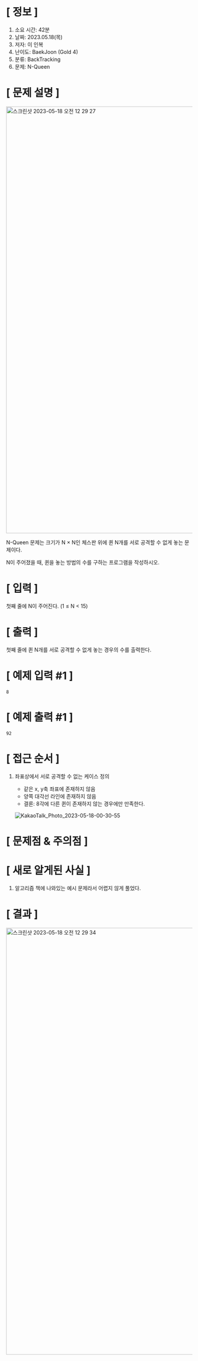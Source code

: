 # **[ 정보 ]**
1. 소요 시간: 42분
2. 날짜: 2023.05.18(목)
3. 저자: 이 인복
4. 난이도: BaekJoon (Gold 4)
5. 분류: BackTracking
6. 문제: N-Queen

# **[ 문제 설명 ]**

<img width="1153" alt="스크린샷 2023-05-18 오전 12 29 27" src="https://github.com/nashs789/CodeTest/assets/59809278/8929d865-a487-4b9a-ad0d-972bd80a9389">

N-Queen 문제는 크기가 N × N인 체스판 위에 퀸 N개를 서로 공격할 수 없게 놓는 문제이다.

N이 주어졌을 때, 퀸을 놓는 방법의 수를 구하는 프로그램을 작성하시오.

# **[ 입력 ]**
첫째 줄에 N이 주어진다. (1 ≤ N < 15)

# **[ 출력 ]**
첫째 줄에 퀸 N개를 서로 공격할 수 없게 놓는 경우의 수를 출력한다.

# **[ 예제 입력 #1 ]**
    8

# **[ 예제 출력 #1 ]**
    92

# **[ 접근 순서 ]**
1. 좌표상에서 서로 공격할 수 없는 케이스 정의
    - 같은 x, y축 좌표에 존재하지 않음
    - 양쪽 대각선 라인에 존재하지 않음
    - 결론: 8각에 다른 퀸이 존재하지 않는 경우에만 만족한다.


    ![KakaoTalk_Photo_2023-05-18-00-30-55](https://github.com/nashs789/CodeTest/assets/59809278/800580ce-82c2-4202-917e-6bc45f85fa0d)

# **[ 문제점 & 주의점 ]**

# **[ 새로 알게된 사실 ]**
1. 알고리즘 책에 나와있는 예시 문제라서 어렵지 않게 풀었다.

# **[ 결과 ]**
<img width="1153" alt="스크린샷 2023-05-18 오전 12 29 34" src="https://github.com/nashs789/CodeTest/assets/59809278/8c464dd8-b6dc-4fb0-a49e-aed3a0ac4f3e">
